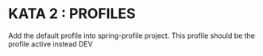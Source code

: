 # KATA 2 : PROFILES

Add the default profile into spring-profile project. This profile should be the
profile active instead DEV
